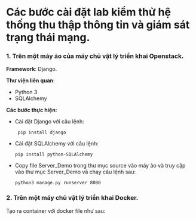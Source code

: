 # Các bước cài đặt lab kiểm thử hệ thống thu thập thông tin và giám sát trạng thái mạng.

### 1. Trên một máy ảo của máy chủ vật lý triển khai Openstack.

**Framework**: Django.

**Thư viện liên quan**:
- Python 3
- SQLAlchemy

**Các bước thực hiện**:
- Cài đặt Django với câu lệnh:
  ```
   pip install django
  ```
- Cài đặt SQLAlchemy với câu lệnh:
  ```
  pip install python-SQLAlchemy
  ```
- Copy file Server_Demo trong thư mục source vào máy ảo và truy cập vào thư mục Server_Demo và chạy câu lệnh sau:
   ```
   python3 manage.py runserver 8080
  ```
 ### 2. Trên một máy chủ vật lý triển khai Docker.
 Tạo ra container với docker file như sau:
